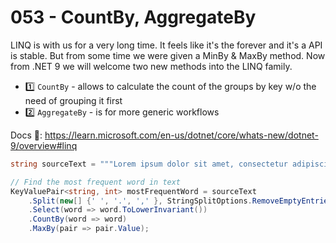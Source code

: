 # 053 - CountBy, AggregateBy #

LINQ is with us for a very long time. It feels like it's the forever and it's a API is stable. But from some time we were given a MinBy & MaxBy method. Now from .NET 9 we will welcome two new methods into the LINQ family.

- 1️⃣ `CountBy` - allows to calculate the count of the groups by key w/o the need of grouping it first
- 2️⃣ `AggregateBy` - is for more generic workflows

Docs 📑: https://learn.microsoft.com/en-us/dotnet/core/whats-new/dotnet-9/overview#linq


```csharp
string sourceText = """Lorem ipsum dolor sit amet, consectetur adipiscing elit. Praesent neque tellus, tristique eget est lobortis, lobortis aliquet dui. Sed quis dapibus mi. Curabitur commodo sit amet eros quis accumsan.""";

// Find the most frequent word in text
KeyValuePair<string, int> mostFrequentWord = sourceText
    .Split(new[] {' ', '.', ',' }, StringSplitOptions.RemoveEmptyEntries)
    .Select(word => word.ToLowerInvariant())
    .CountBy(word => word)
    .MaxBy(pair => pair.Value);
```